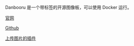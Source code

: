 
Danbooru 是一个带标签的开源图像板，可以使用 Docker 运行。

[官网](https://danbooru.donmai.us/)

[Github](https://github.com/danbooru/danbooru)

[上传图片的插件](https://github.com/danbooru/upload-to-danbooru)